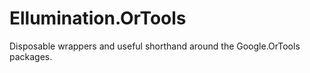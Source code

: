 # Ellumination.OrTools
Disposable wrappers and useful shorthand around the Google.OrTools packages.
